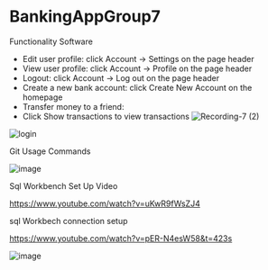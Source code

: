 
# BankingAppGroup7

Functionality
Software

* Edit user profile: click Account -> Settings on the page header
* View user profile: click Account -> Profile on the page header
* Logout: click Account -> Log out on the page header
* Create a new bank account: click Create New Account on the homepage
* Transfer money to a friend:
* Click Show transactions to view transactions
![Recording-7 (2)](https://user-images.githubusercontent.com/58495779/115127795-4531dc00-9f8e-11eb-80fd-28a583ca8082.gif)

![login](https://user-images.githubusercontent.com/58495779/114116880-59911d00-989a-11eb-86cc-3d14660de721.jpg)

Git Usage Commands


![image](https://user-images.githubusercontent.com/58495779/114218099-d6b1a600-991d-11eb-9dfb-b96647b65692.png)

Sql Workbench Set Up Video

https://www.youtube.com/watch?v=uKwR9fWsZJ4

sql Workbech connection setup

https://www.youtube.com/watch?v=pER-N4esW58&t=423s
 
![image](https://user-images.githubusercontent.com/58495779/115100528-17975500-9ef2-11eb-876f-0cc3c215ed56.png)

